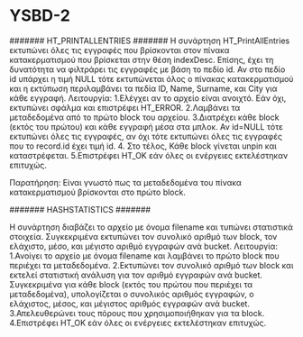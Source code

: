 # YSBD-2



####### HT_PRINTALLENTRIES #######
Η συνάρτηση HT_PrintAllEntries εκτυπώνει όλες τις εγγραφές που βρίσκονται στον πίνακα κατακερματισμού που βρίσκεται στην θέση indexDesc. Επίσης, έχει τη δυνατότητα να φιλτράρει τις εγγραφές με βάση το πεδίο id. Αν στο πεδίο id υπάρχει η τιμή NULL τότε εκτυπώνεται όλος ο πίνακας κατακερματισμού και η εκτύπωση περιλαμβάνει τα πεδία ID, Name, Surname, και City για κάθε εγγραφή. 
Λειτουργία:
1.Ελέγχει αν το αρχείο είναι ανοιχτό. Εάν όχι, εκτυπώνει σφάλμα και επιστρέφει HT_ERROR.
2.Λαμβάνει τα μεταδεδομένα από το πρώτο block του αρχείου.
3.Διατρέχει κάθε block (εκτός του πρώτου) και κάθε εγγραφή μέσα στα μπλοκ. Αν id=NULL τότε εκτυπώνει όλες τις εγγραφές, αν όχι τότε εκτυπώνει όλες τις εγγραφές που το record.id έχει τιμή id.
4. Στο τέλος, Κάθε block γίνεται unpin και καταστρέφεται.
5.Επιστρέφει HT_OK εάν όλες οι ενέργειες εκτελέστηκαν επιτυχώς.

Παρατήρηση: Είναι γνωστό πως τα μεταδεδομένα του πίνακα κατακερματισμού βρίσκονται στο πρώτο block.

####### HASHSTATISTICS #######


Η συνάρτηση διαβάζει το αρχείο με όνομα filename και τυπώνει στατιστικά στοιχεία. Συγκεκριμένα εκτυπώνει τον συνολικό αριθμό των block, τον ελάχιστο, μέσο, και μέγιστο αριθμό εγγραφών ανά bucket.
Λειτουργία:
1.Ανοίγει το αρχείο με όνομα filename και λαμβάνει το πρώτο block που περιέχει τα μεταδεδομένα.
2.Εκτυπώνει τον συνολικό αριθμό των block και εκτελεί στατιστική ανάλυση για τον αριθμό εγγραφών ανά bucket. Συγκεκριμένα για κάθε block (εκτός του πρώτου που περιέχει τα μεταδεδομένα), υπολογίζεται ο συνολικός αριθμός εγγραφών, ο ελάχιστος, μέσος, και μέγιστος αριθμός εγγραφών ανά bucket.
3.Απελευθερώνει τους πόρους που χρησιμοποιήθηκαν για τα block.
4.Επιστρέφει HT_OK εάν όλες οι ενέργειες εκτελέστηκαν επιτυχώς.

